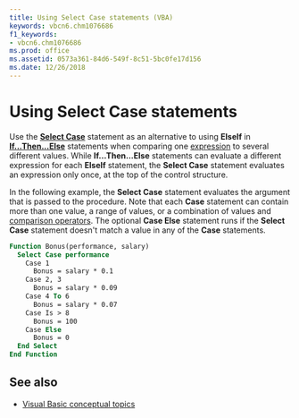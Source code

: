 ```yaml
---
title: Using Select Case statements (VBA)
keywords: vbcn6.chm1076686
f1_keywords:
- vbcn6.chm1076686
ms.prod: office
ms.assetid: 0573a361-84d6-549f-8c51-5bc0fe17d156
ms.date: 12/26/2018
---
```



# Using Select Case statements

Use the **[Select Case](../../reference/user-interface-help/select-case-statement.md)** statement as an alternative to using **ElseIf** in **[If...Then...Else](../../reference/user-interface-help/ifthenelse-statement.md)** statements when comparing one [expression](../../Glossary/vbe-glossary.md#expression) to several different values. While **If...Then...Else** statements can evaluate a different expression for each **ElseIf** statement, the **Select Case** statement evaluates an expression only once, at the top of the control structure.

In the following example, the **Select Case** statement evaluates the argument that is passed to the procedure. Note that each **Case** statement can contain more than one value, a range of values, or a combination of values and [comparison operators](../../Glossary/vbe-glossary.md#comparison-operator). The optional **Case Else** statement runs if the **Select Case** statement doesn't match a value in any of the **Case** statements.

```vb
Function Bonus(performance, salary) 
  Select Case performance 
    Case 1 
      Bonus = salary * 0.1 
    Case 2, 3 
      Bonus = salary * 0.09 
    Case 4 To 6 
      Bonus = salary * 0.07 
    Case Is > 8 
      Bonus = 100 
    Case Else 
      Bonus = 0 
  End Select 
End Function 
```

## See also

- [Visual Basic conceptual topics](../../reference/user-interface-help/visual-basic-conceptual-topics.md)
